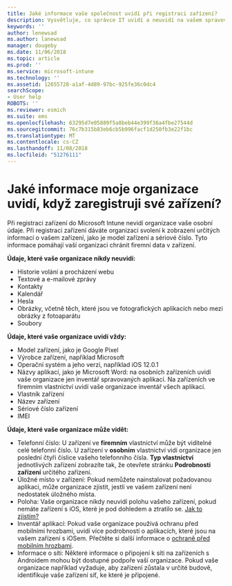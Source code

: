 ```yaml
---
title: Jaké informace vaše společnost uvidí při registraci zařízení?
description: Vysvětluje, co správce IT uvidí a neuvidí na vašem spravovaném zařízení.
keywords: ''
author: lenewsad
ms.author: lanewsad
manager: dougeby
ms.date: 11/06/2018
ms.topic: article
ms.prod: ''
ms.service: microsoft-intune
ms.technology: ''
ms.assetid: 12655728-a1af-4d89-97bc-925fe36c0dc4
searchScope:
- User help
ROBOTS: ''
ms.reviewer: esmich
ms.suite: ems
ms.openlocfilehash: 63295d7e05889f5a8beb44e399f36a4fbe27544d
ms.sourcegitcommit: 76c7b315b83eb6cb5b996facf1d250fb3e22f1bc
ms.translationtype: MT
ms.contentlocale: cs-CZ
ms.lasthandoff: 11/08/2018
ms.locfileid: "51276111"
---
```

# <a name="what-information-can-my-organization-see-when-i-enroll-my-device"></a>Jaké informace moje organizace uvidí, když zaregistruji své zařízení?

Při registraci zařízení do Microsoft Intune nevidí organizace vaše osobní údaje. Při registraci zařízení dáváte organizaci svolení k zobrazení určitých informací o vašem zařízení, jako je model zařízení a sériové číslo. Tyto informace pomáhají vaší organizaci chránit firemní data v zařízení.

**Údaje, které vaše organizace nikdy neuvidí:**

- Historie volání a procházení webu
- Textové a e-mailové zprávy
- Kontakty
- Kalendář
-   Hesla
- Obrázky, včetně těch, které jsou ve fotografických aplikacích nebo mezi obrázky z fotoaparátu
- Soubory

**Údaje, které vaše organizace uvidí vždy:**

- Model zařízení, jako je Google Pixel
- Výrobce zařízení, například Microsoft
- Operační systém a jeho verzi, například iOS 12.0.1
- Názvy aplikací, jako je Microsoft Word: na osobních zařízeních uvidí vaše organizace jen inventář spravovaných aplikací. Na zařízeních ve firemním vlastnictví uvidí vaše organizace inventář všech aplikací.
- Vlastník zařízení
- Název zařízení
- Sériové číslo zařízení
- IMEI

**Údaje, které vaše organizace může vidět:**

-  Telefonní číslo: U zařízení ve **firemním** vlastnictví může být viditelné celé telefonní číslo. U zařízení v **osobním** vlastnictví vidí organizace jen poslední čtyři číslice vašeho telefonního čísla. **Typ vlastnictví** jednotlivých zařízení zobrazíte tak, že otevřete stránku **Podrobnosti zařízení** určitého zařízení.
- Úložné místo v zařízení: Pokud nemůžete nainstalovat požadovanou aplikaci, může organizace zjistit, jestli ve vašem zařízení není nedostatek úložného místa.  
-  Poloha: Vaše organizace nikdy neuvidí polohu vašeho zařízení, pokud nemáte zařízení s iOS, které je pod dohledem a ztratilo se. [Jak to zjistím?](https://go.microsoft.com/fwlink/?linkid=853816)
- Inventář aplikací: Pokud vaše organizace používá ochranu před mobilními hrozbami, uvidí více podrobností o aplikacích, které jsou na vašem zařízení s iOSem. Přečtěte si další informace o [ochraně před mobilním hrozbami](you-are-prompted-to-install-mtd-ios.md).
- Informace o síti: Některé informace o připojení k síti na zařízeních s Androidem mohou být dostupné podpoře vaší organizace. Pokud vaše organizace například vyžaduje, aby zařízení zůstala v určité budově, identifikuje vaše zařízení síť, ke které je připojené. 
